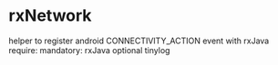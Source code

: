 # rxNetwork
helper to register android CONNECTIVITY_ACTION event with rxJava
require:
  mandatory:
    rxJava
  optional
    tinylog
    
